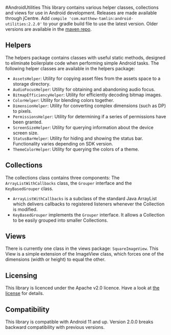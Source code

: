 #AndroidUtilities
This library contains various helper classes, collections and views for use in Android development. Releases are made available through jCentre. Add `compile 'com.matthew-tamlin:android-utilities:2.2.0'` to your gradle build file to use the latest version. Older versions are available in the [maven repo](https://bintray.com/matthewtamlin/maven/AndroidUtilities/view).

## Helpers
The helpers package contains classes with useful static methods, designed to eliminate boilerplate code when performing simple Android tasks. The following helper classes are available in the helpers package:
- `AssetsHelper`: Utility for copying asset files from the assets space to a storage directory.
- `AudioFocusHelper`: Utility for obtaining and abandoning audio focus.
- `BitmapEfficiencyHelper`: Utility for efficiently decoding bitmap images.
- `ColorHelper`: Utility for blending colors together.
- `DimensionHelper`: Utility for converting complex dimensions (such as DP) to pixels.
- `PermissionsHelper`: Utility for determining if a series of permissions have been granted. 
- `ScreenSizeHelper`: Utility for querying information about the device screen size.
- `StatusBarHelper`: Utility for hiding and showing the status bar. Functionality varies depending on SDK version.
- `ThemeColorHelper`: Utility for querying the colors of a theme.

## Collections
The collections class contains three components: The `ArrayListWithCallbacks` class, the `Grouper` interface and the `KeyBasedGrouper` class.
 - `ArrayListWithCallbacks` is a subclass of the standard Java ArrayList which delivers callbacks to registered listeners whenever the Collection is modified.
 - `KeyBasedGrouper` implements the `Grouper` interface. It allows a Collection to be easily grouped into smaller Collections.

## Views
There is currently one class in the views package: `SquareImageView`. This View is a simple extension of the ImageView class, which forces one of the dimensions (width or height) to equal the other.

## Licensing
This library is licenced under the Apache v2.0 licence. Have a look at [the license](LICENSE) for details.

## Compatibility
This library is compatible with Android 11 and up. Version 2.0.0 breaks backward compatibility with previous versions.
